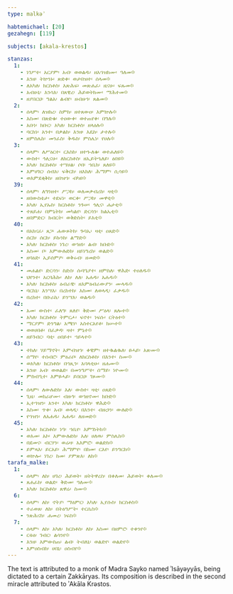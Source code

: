 ```yaml
---
type: malkəʾ

habtemichael: [20]
gezahegn: [119]

subjects: [akala-krestos]

stanzas:
  1:
    - ነገሥተ፡ አርያም፡ አብ፡ ወወልዱ፡ ዘአኀዝክሙ፡ ዓለመ፨
    - እንዘ፡ ትኵንኑ፡ ጽድቀ፡ ወታበዝተ፡ ሰላመ፨
    - ለአካለ፡ ክርስቶስ፡ እጽሕፍ፡ መጽሐፈ፡ ዜናሁ፡ ፍጹመ፨
    - አብሁኒ፡ እንሳእ፡ በጸዊረ፡ ሕይወትክሙ፡ ማሕተመ፨
    - ዘያበርህ፡ ግልአ፡ ልብየ፡ ዘብዙኀ፡ ጸልመ፨
  2:
    - ሰላም፡ ለዝክረ፡ ስምከ፡ ዘተጸውዐ፡ እምኵሉ፨
    - እስመ፡ በጽድቁ፡ ተዐውቀ፡ ወተጠየቀ፡ በግሉ፨
    - አቡነ፡ ክቡር፡ አካለ፡ ክርስቶስ፡ ዘላዕሉ፨
    - ባርከነ፡ አንተ፡ በቃልከ፡ እንዘ፡ እዴከ፡ ታተሉ፨
    - ዘምስሌከ፡ መንፈስ፡ ቅዱስ፡ ምስሌነ፡ የሀሉ፨
  3:
    - ሰላም፡ ለሥዕርተ፡ ርእስከ፡ ዘተኈለቁ፡ ወተሐለዩ፨
    - ውስተ፡ ኅሊናሁ፡ ለክርስቶስ፡ ዘኢይትኄለይ፡ ዕበዩ፨
    - አካለ፡ ክርስቶስ፡ ተሣሀል፡ ሶበ፡ ኀቤከ፡ ጸለዩ፨
    - እምሀገር፡ ሰብአ፡ ፍቅርከ፡ ዘእክለ፡ ሕማም፡ ሲሳዩ፨
    - ወእምደቂቅከ፡ ዘበዝኀ፡ ብካዩ፨
  39:
    - ሰላም፡ ለግንዘተ፡ ሥጋከ፡ ወለመቃብሪከ፡ ዛቲ፨
    - ዘበውስቴታ፡ ተደፍነ፡ ወርቀ፡ ሥጋከ፡ መዋቲ፨
    - አካለ፡ ኢየኡስ፡ ክርስቶስ፡ ንጉሠ፡ ኅሊና፡ ሐታቲ፨
    - ተጸይሐ፡ በምኔትከ፡ መካልየ፡ ድርሳን፡ ክልኤቲ፨
    - ዘበምድር፡ ክብርት፡ ወቅድስት፡ ይእቲ፨
  40:
    - በአክናፈ፡ ጸጋ፡ ሐውጾትከ፡ ጉባኤ፡ ዛቲ፡ ዐጸድ፨
    - ሰርከ፡ ሰርከ፡ ይኩንከ፡ ልማድ፨
    - አካለ፡ ክርስቶስ፡ ነገረ፡ ወኀዘነ፡ ልብ፡ ክቡድ፨
    - እስመ፡ ቦ፡ እምውሉድከ፡ ዘይነግረከ፡ ወልድ፨
    - ዘባዕድ፡ ኢይሰምዖ፡ ወቅሩብ፡ ዘመድ፨
  41:
    - መሐልየ፡ ድርሳን፡ ስድሰ፡ ሱባዔያተ፡ ዘምስለ፡ ዋሕድ፡ ተዐለዱ፨
    - ህየንተ፡ አርባሕኩ፡ ለከ፡ ለለ፡ አሐዱ፡ አሐዱ፨
    - አካለ፡ ክርስቶስ፡ ዕብራዊ፡ ዘእምዕብራውያን፡ ሙላዱ፨
    - ባርከኒ፡ እንሣእ፡ በረከተከ፡ እስመ፡ ለወላዲ፡ ፈቃዱ፨
    - በረከተ፡ በቡራኬ፡ ይንሣእ፡ ወልዱ፨
  42:
    - አመ፡ ውስተ፡ ፈለግ፡ ጸለየ፡ ቅድመ፡ ሥዕላ፡ ጸሎተ፨
    - አካለ፡ ክርስቶስ፡ ትምርሖ፡ ፍኖተ፡ ነፍሱ፡ ርትዕተ፨
    - ማርያም፡ ድንግል፡ አሜሃ፡ አስተርአየቶ፡ ክሡተ፨
    - ወወሀበቶ፡ በፈቃዳ፡ ዛተ፡ ምኔተ፨
    - ዘይገብር፡ ባቲ፡ ዐበይተ፡ ኀይላተ፨
  43:
    - ተክለ፡ ሃይማኖት፡ እምብዝኀ፡ ቀዊም፡ ዘተቈልቈለ፡ ፀሓይ፡ አጽሙ፨
    - ሰማየ፡ ተሰብሮ፡ ምዕራቦ፡ ለክርስቶስ፡ በእንተ፡ ስሙ፨
    - ወአካለ፡ ክርስቶስ፡ በኀጺን፡ አባላቲሁ፡ ዘሐሙ፨
    - እንዘ፡ አብ፡ ወወልድ፡ በመንግሥተ፡ ሰማይ፡ ነዮሙ፨
    - ምስብዒተ፡ እምፀሓይ፡ ይበርህ፡ ገጾሙ፨
  44:
    - ሰላም፡ ለውሉድከ፡ እለ፡ ውስተ፡ ዛቲ፡ ዐጸድ፨
    - ጊዜ፡ መከራሆሙ፡ ብዙኅ፡ ወኀዘኖሙ፡ ክቡድ፨
    - ኢተኀዝን፡ አንተ፡ አካለ፡ ክርስቶስ፡ ዋሕድ፨
    - እስመ፡ ጥቀ፡ አብ፡ ወላዲ፡ በእንተ፡ ብዙኃን፡ ውሉድ፨
    - የኀዝን፡ ለአሐዱ፡ አሐዱ፡ ለዘመድ፨
  45:
    - አካለ፡ ክርስቶስ፡ ነዓ፡ ኀቤየ፡ እምገነትከ፨
    - ወእመ፡ አኮ፡ እምውሉድከ፡ እለ፡ ሀለዉ፡ ምስሌከ፨
    - በደመና፡ ብርሃን፡ ወሬዛ፡ አእምሮ፡ ወልድከ፨
    - ይምጻእ፡ ይርአይ፡ ሕማምየ፡ በከመ፡ ርእየ፡ ይንግርከ፨
    - ወኵሎ፡ ነገረ፡ ከመ፡ ያምጽእ፡ ለከ፨
tarafa_malke:
  1:
    - ሰላም፡ ለከ፡ ሀገረ፡ ሕይወት፡ ዘትትዋረስ፡ በቀለመ፡ ሕይወት፡ ቀለሙ፨
    - ጸሐፈከ፡ ወልድ፡ ቅድመ፡ ዓለሙ፨
    - አካለ፡ ክርስቶስ፡ ጸዋሬ፡ ስሙ፨
  6:
    - ሰላም፡ ለከ፡ ኖትያ፡ ማዕምር፡ አካለ፡ ኢየሱስ፡ ክርስቶስ፨
    - ተራወጸ፡ ለከ፡ በትዕግሥት፡ ተርሴስ፨
    - ንጽሕናከ፡ ሐመረ፡ ነፍስ፨
  7:
    - ሰላም፡ ለከ፡ አካለ፡ ክርስቶስ፡ ለከ፡ እስመ፡ በዘምሮ፡ ተቀንየ፨
    - ርቱዕ፡ ገብር፡ ልሳንየ፨
    - እንዘ፡ እምውስጠ፡ ልብ፡ ትብለኒ፡ ወልድየ፡ ወልድየ፨
    - እምዐስብከ፡ ሀበኒ፡ ዐስብየ፨
---
```

The text is attributed to a monk of Mədra Sayko named ʾIsāyəyyās, being dictated to a certain Zakkāryas. Its composition is described in the second miracle attributed to ʾAkāla Krəstos.